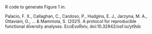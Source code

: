 R code to generate Figure 1 in:

Palacio, F. X., Callaghan, C., Cardoso, P., Hudgins, E. J., Jarzyna, M. A., Ottaviani, G., ... & Mammola, S. (2021). A protocol for reproducible functional diversity analyses. EcoEvoRxiv, doi:10.32942/osf.io/yt9sb
